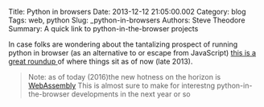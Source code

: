 Title: Python in browsers
Date: 2013-12-12 21:05:00.002
Category: blog
Tags: web, python
Slug: _python-in-browsers
Authors: Steve Theodore
Summary: A quick link to python-in-the-browser projects

In case folks are wondering about the tantalizing prospect of running python in browser (as an alternative to or escape from JavaScript) [this is a great roundup ](http://stromberg.dnsalias.org/~strombrg/pybrowser/python-browser.html)of where things sit as of now (late 2013).

> Note: as of today (2016)the new hotness on the horizon is [WebAssembly](https://hacks.mozilla.org/2015/12/compiling-to-webassembly-its-happening/) This is almost sure to make for interestng python-in-the-browser developments in the next year or so

